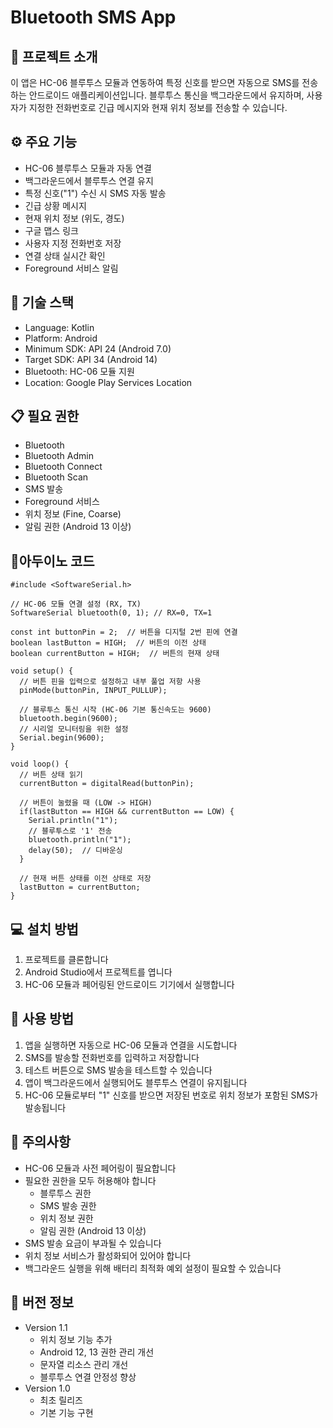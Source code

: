 # Bluetooth SMS App

## 📱 프로젝트 소개
이 앱은 HC-06 블루투스 모듈과 연동하여 특정 신호를 받으면 자동으로 SMS를 전송하는 안드로이드 애플리케이션입니다. 블루투스 통신을 백그라운드에서 유지하며, 사용자가 지정한 전화번호로 긴급 메시지와 현재 위치 정보를 전송할 수 있습니다.

## ⚙️ 주요 기능
- HC-06 블루투스 모듈과 자동 연결
- 백그라운드에서 블루투스 연결 유지
- 특정 신호("1") 수신 시 SMS 자동 발송
- 긴급 상황 메시지
- 현재 위치 정보 (위도, 경도)
- 구글 맵스 링크
- 사용자 지정 전화번호 저장
- 연결 상태 실시간 확인
- Foreground 서비스 알림

## 🔧 기술 스택
- Language: Kotlin
- Platform: Android
- Minimum SDK: API 24 (Android 7.0)
- Target SDK: API 34 (Android 14)
- Bluetooth: HC-06 모듈 지원
- Location: Google Play Services Location

## 📋 필요 권한
- Bluetooth
- Bluetooth Admin
- Bluetooth Connect
- Bluetooth Scan
- SMS 발송
- Foreground 서비스
- 위치 정보 (Fine, Coarse)
- 알림 권한 (Android 13 이상)

## 📝아두이노 코드
```
#include <SoftwareSerial.h>

// HC-06 모듈 연결 설정 (RX, TX)
SoftwareSerial bluetooth(0, 1); // RX=0, TX=1

const int buttonPin = 2;  // 버튼을 디지털 2번 핀에 연결
boolean lastButton = HIGH;  // 버튼의 이전 상태
boolean currentButton = HIGH;  // 버튼의 현재 상태

void setup() {
  // 버튼 핀을 입력으로 설정하고 내부 풀업 저항 사용
  pinMode(buttonPin, INPUT_PULLUP);
  
  // 블루투스 통신 시작 (HC-06 기본 통신속도는 9600)
  bluetooth.begin(9600);
  // 시리얼 모니터링을 위한 설정
  Serial.begin(9600);
}

void loop() {
  // 버튼 상태 읽기
  currentButton = digitalRead(buttonPin);

  // 버튼이 눌렸을 때 (LOW -> HIGH)
  if(lastButton == HIGH && currentButton == LOW) {
    Serial.println("1");
    // 블루투스로 '1' 전송
    bluetooth.println("1");
    delay(50);  // 디바운싱
  }

  // 현재 버튼 상태를 이전 상태로 저장
  lastButton = currentButton;
}
```


## 💻 설치 방법
1. 프로젝트를 클론합니다
2. Android Studio에서 프로젝트를 엽니다
3. HC-06 모듈과 페어링된 안드로이드 기기에서 실행합니다

## 🚀 사용 방법
1. 앱을 실행하면 자동으로 HC-06 모듈과 연결을 시도합니다
2. SMS를 발송할 전화번호를 입력하고 저장합니다
3. 테스트 버튼으로 SMS 발송을 테스트할 수 있습니다
4. 앱이 백그라운드에서 실행되어도 블루투스 연결이 유지됩니다
5. HC-06 모듈로부터 "1" 신호를 받으면 저장된 번호로 위치 정보가 포함된 SMS가 발송됩니다

## 📝 주의사항
- HC-06 모듈과 사전 페어링이 필요합니다
- 필요한 권한을 모두 허용해야 합니다
   - 블루투스 권한
   - SMS 발송 권한
   - 위치 정보 권한
   - 알림 권한 (Android 13 이상)
- SMS 발송 요금이 부과될 수 있습니다
- 위치 정보 서비스가 활성화되어 있어야 합니다
- 백그라운드 실행을 위해 배터리 최적화 예외 설정이 필요할 수 있습니다

## 🔄 버전 정보
- Version 1.1
   - 위치 정보 기능 추가
   - Android 12, 13 권한 관리 개선
   - 문자열 리소스 관리 개선
   - 블루투스 연결 안정성 향상
- Version 1.0
   - 최초 릴리즈
   - 기본 기능 구현
